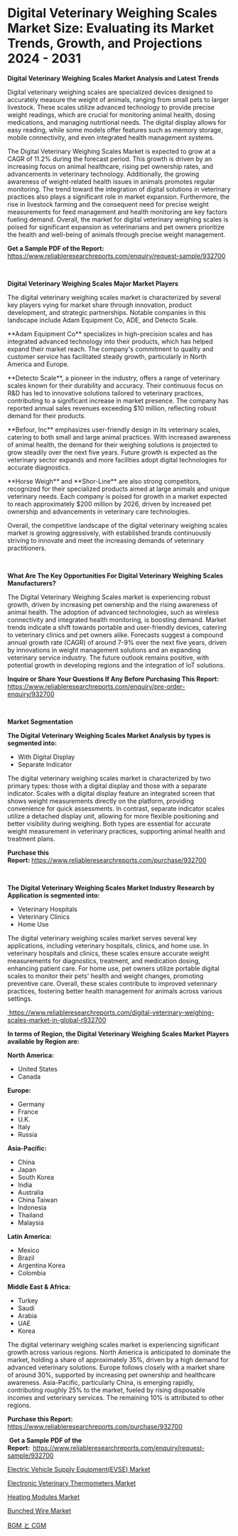 <p><h1>Digital Veterinary Weighing Scales Market Size: Evaluating its Market Trends, Growth, and Projections 2024 - 2031</h1></p><p><strong>Digital Veterinary Weighing Scales Market Analysis and Latest Trends</strong></p>
<p><p>Digital veterinary weighing scales are specialized devices designed to accurately measure the weight of animals, ranging from small pets to larger livestock. These scales utilize advanced technology to provide precise weight readings, which are crucial for monitoring animal health, dosing medications, and managing nutritional needs. The digital display allows for easy reading, while some models offer features such as memory storage, mobile connectivity, and even integrated health management systems.</p><p>The Digital Veterinary Weighing Scales Market is expected to grow at a CAGR of 11.2% during the forecast period. This growth is driven by an increasing focus on animal healthcare, rising pet ownership rates, and advancements in veterinary technology. Additionally, the growing awareness of weight-related health issues in animals promotes regular monitoring. The trend toward the integration of digital solutions in veterinary practices also plays a significant role in market expansion. Furthermore, the rise in livestock farming and the consequent need for precise weight measurements for feed management and health monitoring are key factors fueling demand. Overall, the market for digital veterinary weighing scales is poised for significant expansion as veterinarians and pet owners prioritize the health and well-being of animals through precise weight management.</p></p>
<p><strong>Get a Sample PDF of the Report:&nbsp;</strong> <a href="https://www.reliableresearchreports.com/enquiry/request-sample/932700">https://www.reliableresearchreports.com/enquiry/request-sample/932700</a></p>
<p>&nbsp;</p>
<p><strong>Digital Veterinary Weighing Scales Major Market Players</strong></p>
<p><p>The digital veterinary weighing scales market is characterized by several key players vying for market share through innovation, product development, and strategic partnerships. Notable companies in this landscape include Adam Equipment Co, ADE, and Detecto Scale.</p><p>**Adam Equipment Co** specializes in high-precision scales and has integrated advanced technology into their products, which has helped expand their market reach. The company's commitment to quality and customer service has facilitated steady growth, particularly in North America and Europe.</p><p>**Detecto Scale**, a pioneer in the industry, offers a range of veterinary scales known for their durability and accuracy. Their continuous focus on R&D has led to innovative solutions tailored to veterinary practices, contributing to a significant increase in market presence. The company has reported annual sales revenues exceeding $10 million, reflecting robust demand for their products.</p><p>**Befour, Inc** emphasizes user-friendly design in its veterinary scales, catering to both small and large animal practices. With increased awareness of animal health, the demand for their weighing solutions is projected to grow steadily over the next five years. Future growth is expected as the veterinary sector expands and more facilities adopt digital technologies for accurate diagnostics.</p><p>**Horse Weigh** and **Shor-Line** are also strong competitors, recognized for their specialized products aimed at large animals and unique veterinary needs. Each company is poised for growth in a market expected to reach approximately $200 million by 2026, driven by increased pet ownership and advancements in veterinary care technologies.</p><p>Overall, the competitive landscape of the digital veterinary weighing scales market is growing aggressively, with established brands continuously striving to innovate and meet the increasing demands of veterinary practitioners.</p></p>
<p>&nbsp;</p>
<p><strong>What Are The Key Opportunities For Digital Veterinary Weighing Scales Manufacturers?</strong></p>
<p><p>The Digital Veterinary Weighing Scales market is experiencing robust growth, driven by increasing pet ownership and the rising awareness of animal health. The adoption of advanced technologies, such as wireless connectivity and integrated health monitoring, is boosting demand. Market trends indicate a shift towards portable and user-friendly devices, catering to veterinary clinics and pet owners alike. Forecasts suggest a compound annual growth rate (CAGR) of around 7-9% over the next five years, driven by innovations in weight management solutions and an expanding veterinary service industry. The future outlook remains positive, with potential growth in developing regions and the integration of IoT solutions.</p></p>
<p><strong>Inquire or Share Your Questions If Any Before Purchasing This Report:</strong> <a href="https://www.reliableresearchreports.com/enquiry/pre-order-enquiry/932700">https://www.reliableresearchreports.com/enquiry/pre-order-enquiry/932700</a></p>
<p>&nbsp;</p>
<p><strong>Market Segmentation</strong></p>
<p><strong>The Digital Veterinary Weighing Scales Market Analysis by types is segmented into:</strong></p>
<p><ul><li>With Digital Display</li><li>Separate Indicator</li></ul></p>
<p><p>The digital veterinary weighing scales market is characterized by two primary types: those with a digital display and those with a separate indicator. Scales with a digital display feature an integrated screen that shows weight measurements directly on the platform, providing convenience for quick assessments. In contrast, separate indicator scales utilize a detached display unit, allowing for more flexible positioning and better visibility during weighing. Both types are essential for accurate weight measurement in veterinary practices, supporting animal health and treatment plans.</p></p>
<p><strong>Purchase this Report:&nbsp;</strong><a href="https://www.reliableresearchreports.com/purchase/932700">https://www.reliableresearchreports.com/purchase/932700</a></p>
<p>&nbsp;</p>
<p><strong>The Digital Veterinary Weighing Scales Market Industry Research by Application is segmented into:</strong></p>
<p><ul><li>Veterinary Hospitals</li><li>Veterinary Clinics</li><li>Home Use</li></ul></p>
<p><p>The digital veterinary weighing scales market serves several key applications, including veterinary hospitals, clinics, and home use. In veterinary hospitals and clinics, these scales ensure accurate weight measurements for diagnostics, treatment, and medication dosing, enhancing patient care. For home use, pet owners utilize portable digital scales to monitor their pets' health and weight changes, promoting preventive care. Overall, these scales contribute to improved veterinary practices, fostering better health management for animals across various settings.</p></p>
<p><a href="https://www.reliableresearchreports.com/digital-veterinary-weighing-scales-market-in-global-r932700">&nbsp;https://www.reliableresearchreports.com/digital-veterinary-weighing-scales-market-in-global-r932700</a></p>
<p><strong>In terms of Region, the Digital Veterinary Weighing Scales Market Players available by Region are:</strong></p>
<p>
    <p> <strong> North America: </strong>
        <ul>
            <li>United States</li>
            <li>Canada</li>
        </ul>
        </p> 
    <p> <strong> Europe: </strong>
        <ul>
            <li>Germany</li>
            <li>France</li>
            <li>U.K.</li>
            <li>Italy</li>
            <li>Russia</li>
        </ul>
        </p> 
    <p> <strong> Asia-Pacific: </strong>
        <ul>
            <li>China</li>
            <li>Japan</li>
            <li>South Korea</li>
            <li>India</li>
            <li>Australia</li>
            <li>China Taiwan</li>
            <li>Indonesia</li>
            <li>Thailand</li>
            <li>Malaysia</li>
        </ul>
        </p> 
    <p> <strong> Latin America: </strong>
        <ul>
            <li>Mexico</li>
            <li>Brazil</li>
            <li>Argentina Korea</li>
            <li>Colombia</li>
        </ul>
        </p> 
    <p> <strong> Middle East & Africa: </strong>
        <ul>
            <li>Turkey</li>
            <li>Saudi</li>
            <li>Arabia</li>
            <li>UAE</li>
            <li>Korea</li>
        </ul>
    </p>
    </p>
<p><p>The digital veterinary weighing scales market is experiencing significant growth across various regions. North America is anticipated to dominate the market, holding a share of approximately 35%, driven by a high demand for advanced veterinary solutions. Europe follows closely with a market share of around 30%, supported by increasing pet ownership and healthcare awareness. Asia-Pacific, particularly China, is emerging rapidly, contributing roughly 25% to the market, fueled by rising disposable incomes and veterinary services. The remaining 10% is attributed to other regions.</p></p>
<p><strong>Purchase this Report: </strong><a href="https://www.reliableresearchreports.com/purchase/932700">https://www.reliableresearchreports.com/purchase/932700</a></p>
<p>&nbsp;<strong>Get a Sample PDF of the Report:&nbsp;&nbsp;</strong><a href="https://www.reliableresearchreports.com/enquiry/request-sample/932700">https://www.reliableresearchreports.com/enquiry/request-sample/932700</a></p>
<p><strong></strong></p>
<p><p><a href="https://issuu.com/reportprime-2/docs/electric-vehicle-supply-equipmentev_e8cb56f114fb21">Electric Vehicle Supply Equipment(EVSE) Market</a></p><p><a href="https://github.com/SanjidaKhan901/Market-Research-Report-List-1/blob/main/electronic-veterinary-thermometers-market.md">Electronic Veterinary Thermometers Market</a></p><p><a href="https://www.linkedin.com/pulse/heating-modules-market2024-2031-industry-insights-investment-zorqe?trackingId=toYc18K3TiOYPkExkpN%2FVw%3D%3D">Heating Modules Market</a></p><p><a href="https://www.linkedin.com/pulse/market-forecasting-change-global-bunched-wire-dynamics-future-kzdzf?trackingId=1KBkjGZLScuXnJ2brhYnrw%3D%3D">Bunched Wire Market</a></p><p><a href="https://medium.com/@dm15982023/bgm-and-cgm-market-%E3%81%AE%E3%82%B0%E3%83%AD%E3%83%BC%E3%83%90%E3%83%AB%E5%B8%82%E5%A0%B4%E6%A6%82%E8%A6%81%E3%81%AF-%E4%B8%96%E7%95%8C%E3%81%8A%E3%82%88%E3%81%B3%E4%B8%BB%E8%A6%81%E5%B8%82%E5%A0%B4%E3%81%AB%E3%81%8A%E3%81%91%E3%82%8B%E6%A5%AD%E7%95%8C%E3%81%AB%E5%BD%B1%E9%9F%BF%E3%82%92%E4%B8%8E%E3%81%88%E3%82%8B%E4%B8%BB%E8%A6%81%E3%81%AA%E3%83%88%E3%83%AC%E3%83%B3%E3%83%89%E3%81%AB%E3%81%A4%E3%81%84%E3%81%A6-%E7%8B%AC%E8%87%AA%E3%81%AE%E8%A6%96%E7%82%B9%E3%82%92%E6%8F%90%E4%BE%9B%E3%81%97%E3%81%BE%E3%81%99-9a4dc17904bf">BGM と CGM</a></p></p>